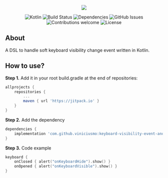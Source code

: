 <p align="center">
  <img src="https://raw.githubusercontent.com/viniciusmo/keyboard-visibility-event-android/master/logo.png">
</p>


<p align="center"> 
	<img src="https://img.shields.io/badge/kotlin-v1.2.71-blue.svg" alt="Kotlin">
	<img src="https://travis-ci.org/anfederico/Clairvoyant.svg?branch=master" alt="Build Status">
	<img src="https://img.shields.io/badge/dependencies-up%20to%20date-brightgreen.svg" alt="Dependencies">
	<img src="https://img.shields.io/github/issues/viniciusmo/keyboard-visibility-event-android.svg" alt="GitHub Issues">
	<img src="https://img.shields.io/badge/contributions-welcome-violet.svg" alt="Contributions welcome">
	<img src="https://img.shields.io/badge/license-MIT-blue.svg" alt="License">
</p>


About
--------
A DSL to handle soft keyboard visibility change event written in Kotlin.


How to use?
--------

**Step 1.** Add it in your root build.gradle at the end of repositories:

```gradle
allprojects {
	repositories {
		...
		maven { url 'https://jitpack.io' }
	}
}
```

**Step 2.** Add the dependency

```gradle
dependencies {
	implementation 'com.github.viniciusmo:keyboard-visibility-event-android:1.0.4'
}
```

**Step 3.** Code example
``` kotlin
keyboard {
    onClosed { alert("onKeyboardHide").show() }
    onOpened { alert("onKeyboardVisible").show() }
}

```
